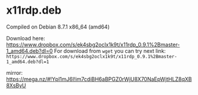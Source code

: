 # x11rdp.deb
Compiled on Debian 8.7.1 x86_64 (amd64)

Download here:
https://www.dropbox.com/s/ek4sbg2oclx1k9t/x11rdp_0.9.1%2Bmaster-1_amd64.deb?dl=0
For download from ```wget``` you can try next link: ```https://www.dropbox.com/s/ek4sbg2oclx1k9t/x11rdp_0.9.1%2Bmaster-1_amd64.deb?dl=1```

mirror: 
https://mega.nz/#!Ypl1mJ6I!im7cdiBH6aBPGZ0rWjU8X70NaEpWjtHLZ8qXB8XsByU
